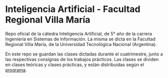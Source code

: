 # Inteligencia Artificial - Facultad Regional Villa María

Repo oficial de la cátedra Inteligencia Artificial, de 5° año de la carrera Ingeniería en Sistemas de Información. La misma se dicta en la Facultad Regional Villa María, de la Universidad Tecnológica Nacional (Argentina).

En este repo se guardan las clases dictadas durante el cuatrimestre, junto a las respectivas consignas de los trabajos prácticos. Las clases se dividen en clases teóricas y clases prácticas, y están distribuidas según el [programa](https://github.com/inteligenciafrvm/inteligenciafrvm/blob/master/K%20Planif%20Inteligencia%20Artificial%202020.pdf).
